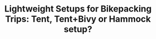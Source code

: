 ---
layout: community
category: community
title: "Lightweight Setups for Bikepacking Trips:  Tent, Tent+Bivy or Hammock setup?"
description: "I know there is a lot of discussion witch setup is better, some like hammocks, some like bivvy with a tent, others commit to traditional tents. I never tried bivvy/tent setup and hammock either. ."
isTopLevel: false
isSingleLevel: false
isArticle: false
datePublished: 2022-10-13 19:24:00 +0300
dateModified: 2022-10-13 19:24:00 +0300
published: true
---